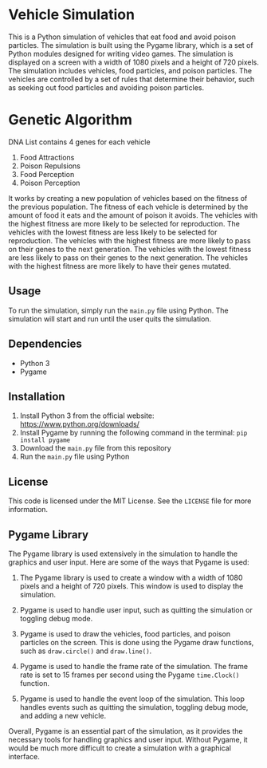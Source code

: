 # Vehicle Simulation

This is a Python simulation of vehicles that eat food and avoid poison particles. 
The simulation is built using the Pygame library, which is a set of Python modules designed for writing video games. 
The simulation is displayed on a screen with a width of 1080 pixels and a height of 720 pixels. 
The simulation includes vehicles, food particles, and poison particles. 
The vehicles are controlled by a set of rules that determine their behavior, such as seeking out food particles and avoiding poison particles.


# Genetic Algorithm
DNA List contains 4 genes for each vehicle
1. Food Attractions
2. Poison Repulsions
3. Food Perception
4. Poison Perception

It works by creating a new population of vehicles based on the fitness of the previous population.
The fitness of each vehicle is determined by the amount of food it eats and the amount of poison it avoids.
The vehicles with the highest fitness are more likely to be selected for reproduction.
The vehicles with the lowest fitness are less likely to be selected for reproduction.
The vehicles with the highest fitness are more likely to pass on their genes to the next generation.
The vehicles with the lowest fitness are less likely to pass on their genes to the next generation.
The vehicles with the highest fitness are more likely to have their genes mutated.

## Usage

To run the simulation, simply run the `main.py` file using Python. The simulation will start and run until the user quits the simulation.

## Dependencies

- Python 3
- Pygame

## Installation

1. Install Python 3 from the official website: https://www.python.org/downloads/
2. Install Pygame by running the following command in the terminal: `pip install pygame`
3. Download the `main.py` file from this repository
4. Run the `main.py` file using Python

## License

This code is licensed under the MIT License. See the `LICENSE` file for more information.

## Pygame Library

The Pygame library is used extensively in the simulation to handle the graphics and user input. Here are some of the ways that Pygame is used:

1. The Pygame library is used to create a window with a width of 1080 pixels and a height of 720 pixels. This window is used to display the simulation.

2. Pygame is used to handle user input, such as quitting the simulation or toggling debug mode.

3. Pygame is used to draw the vehicles, food particles, and poison particles on the screen. This is done using the Pygame draw functions, such as `draw.circle()` and `draw.line()`.

4. Pygame is used to handle the frame rate of the simulation. The frame rate is set to 15 frames per second using the Pygame `time.Clock()` function.

5. Pygame is used to handle the event loop of the simulation. This loop handles events such as quitting the simulation, toggling debug mode, and adding a new vehicle.

Overall, Pygame is an essential part of the simulation, as it provides the necessary tools for handling graphics and user input. Without Pygame, it would be much more difficult to create a simulation with a graphical interface.